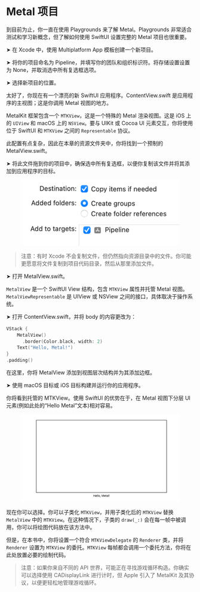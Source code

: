 # Metal 项目

到目前为止，你一直在使用 Playgrounds 来了解 Metal。Playgrounds 非常适合测试和学习新概念，但了解如何使用 SwiftUI 设置完整的 Metal 项目也很重要。

➤ 在 Xcode 中，使用 Multiplatform App 模板创建一个新项目。

➤ 将你的项目命名为 Pipeline，并填写你的团队和组织标识符。将存储设置设置为 None，并取消选中所有复选框选项。

➤ 选择新项目的位置。

太好了，你现在有一个漂亮的新 SwiftUI 应用程序。ContentView.swift 是应用程序的主视图；这是你调用 Metal 视图的地方。

MetalKit 框架包含一个 `MTKView`，这是一个特殊的 Metal 渲染视图。这是 iOS 上的 `UIView` 和 macOS 上的 `NSView`。要与 UIKit 或 Cocoa UI 元素交互，你将使用位于 SwiftUI 和 `MTKView` 之间的 `Representable` 协议。

此配置有点复杂，因此在本章的资源文件夹中，你将找到一个预制的 MetalView.swift。

➤ 将此文件拖到你的项目中，确保选中所有复选框，以便你复制该文件并将其添加到应用程序的目标。

<figure><img src="../../../.gitbook/assets/image (6).png" alt=""><figcaption></figcaption></figure>

> 注意：有时 Xcode 不会复制文件，但仍然指向资源目录中的文件。你可能更愿意将文件复制到项目代码目录，然后从那里添加文件。

➤ 打开 MetalView.swift。

`MetalView` 是一个 SwiftUI View 结构，包含 `MTKView` 属性并托管 Metal 视图。`MetalViewRepresentable` 是 UIView 或 NSView 之间的接口，具体取决于操作系统。

➤ 打开 ContentView.swift，并将 body 的内容更改为：

```swift
VStack {
    MetalView()
      .border(Color.black, width: 2)
    Text("Hello, Metal!")
}
.padding()
```

在这里，你将 MetalView 添加到视图层次结构并为其添加边框。

➤ 使用 macOS 目标或 iOS 目标构建并运行你的应用程序。

你将看到托管的 MTKView。使用 SwiftUI 的优势在于，在 Metal 视图下分层 UI 元素(例如此处的“Hello Metal”文本)相对容易。

<figure><img src="../../../.gitbook/assets/image (7).png" alt=""><figcaption></figcaption></figure>

现在你可以选择。你可以子类化 `MTKView`，并用子类化后的 `MTKView` 替换 `MetalView` 中的 `MTKView`。在这种情况下，子类的 `draw(_:)` 会在每一帧中被调用，你可以将绘图代码放在该方法中。

但是，在本书中，你将设置一个符合 `MTKViewDelegate` 的 `Renderer` 类，并将 `Renderer` 设置为 `MTKView` 的委托。`MTKView` 每帧都会调用一个委托方法，你将在此处放置必要的绘制代码。

> 注意：如果你来自不同的 API 世界，可能正在寻找游戏循环构造。你确实可以选择使用 CADisplayLink 进行计时，但 Apple 引入了 MetalKit 及其协议，以便更轻松地管理游戏循环。



